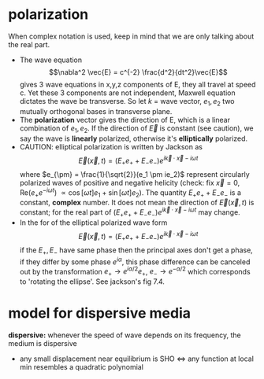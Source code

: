 
# polarization
When complex notation is used, keep in mind that we are only talking about the real part.

- The wave equation 
$$\nabla^2 \vec{E} = c^{-2} \frac{d^2}{dt^2}\vec{E}$$
gives 3 wave equations in x,y,z components of E, they all travel at speed c. 
Yet these 3 components are not independent, Maxwell equation dictates the wave be transverse.
So let $k$ = wave vector, $e_1,e_2$ two mutually orthogonal bases in transverse plane. 
- The **polarization** vector gives the direction of E, which is a linear combination of $e_1, e_2$.
If the direction of $\vec{E}$ is constant (see caution), we say the wave is **linearly** polarized, otherwise it's **elliptically** polarized. 
- CAUTION: elliptical polarization is written by Jackson as 
$$\vec{E} (\vec{x},t) = (E_+ e_+ + E_- e_-)e^{i \vec{k} \cdot \vec{x} - i \omega t}$$ 
where $e_{\pm} = \frac{1}{\sqrt{2}}(e_1 \pm ie_2)$ represent circularly polarized waves of positive and negative helicity 
(check: fix $\vec{x} = 0$, Re($e_+e^{-i \omega t}$) $\propto \cos[\omega t] e_1 + \sin [\omega t] e_2$). 
The quantity $E_+ e_+ + E_- e_-$ is a constant, **complex** number. 
It does not mean the direction of $\vec{E}(\vec{x},t)$ is constant; 
for the real part of $(E_+ e_+ + E_- e_-)e^{i \vec{k} \cdot \vec{x} - i \omega t}$ may change. 
- In the for  of the elliptical polarized wave form $$\vec{E} (\vec{x},t) = (E_+ e_+ + E_- e_-)e^{i \vec{k} \cdot \vec{x} - i \omega t}$$ 
if the $E_+, E_-$ have same phase then the principal axes don't get a phase, 
if they differ by some phase $e^{i\alpha}$, this phase difference can be canceled out by the transformation
$e_+ \rightarrow e^{i\alpha/2}e_+$, $e_- \rightarrow e^{-\alpha/2}$ which corresponds to 'rotating the ellipse'.
See jackson's fig 7.4. 

# model for dispersive media

**dispersive:**  whenever the speed of wave depends on its frequency, the medium is dispersive

- any small displacement near equilibrium is SHO <=> any function at local min resembles a quadratic polynomial
